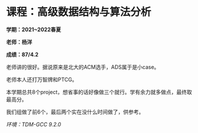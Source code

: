 # 课程：高级数据结构与算法分析

**学期：2021~2022春夏**

**老师：杨洋**

**成绩：87/4.2**

老师讲的很好。据说原来是北大的ACM选手，ADS属于是小case。

老师本人还打万智牌和PTCG。

本学期总共8个project，想省事的话好像做三个就行。学有余力就多做点，最终取最高分。

我们组做了前6个，最后两个实在没什么时间做了，供参考。

*环境：TDM-GCC 9.2.0*
